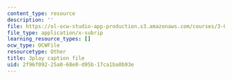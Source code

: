 ```yaml
---
content_type: resource
description: ''
file: https://ol-ocw-studio-app-production.s3.amazonaws.com/courses/3-091-introduction-to-solid-state-chemistry-fall-2018/2f96f09225a068e0d95b17ca1ba0b93e_Ep7mkm_T0Po.srt
file_type: application/x-subrip
learning_resource_types: []
ocw_type: OCWFile
resourcetype: Other
title: 3play caption file
uid: 2f96f092-25a0-68e0-d95b-17ca1ba0b93e
---
```

